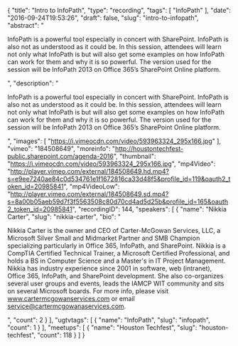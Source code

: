 {
  "title": "Intro to InfoPath",
  "type": "recording",
  "tags": [
    "InfoPath"
  ],
  "date": "2016-09-24T19:53:26",
  "draft": false,
  "slug": "intro-to-infopath",
  "abstract": "<p>InfoPath is a powerful tool especially in concert with SharePoint. InfoPath is also not as understood as it could be. In this session, attendees will learn not only what InfoPath is but will also get some examples on how InfoPath can work for them and why it is so powerful. The version used for the session will be InfoPath 2013 on Office 365’s SharePoint Online platform.</p>",
  "description": "<p>InfoPath is a powerful tool especially in concert with SharePoint. InfoPath is also not as understood as it could be. In this session, attendees will learn not only what InfoPath is but will also get some examples on how InfoPath can work for them and why it is so powerful. The version used for the session will be InfoPath 2013 on Office 365’s SharePoint Online platform.</p>",
  "images": [
    "https://i.vimeocdn.com/video/593963324_295x166.jpg"
  ],
  "vimeo": "184508649",
  "moreinfo": "http://houstontechfest-public.sharepoint.com/agenda-2016",
  "thumbnail": "https://i.vimeocdn.com/video/593963324_295x166.jpg",
  "mp4Video": "http://player.vimeo.com/external/184508649.hd.mp4?s=e9ee7240ae84c0d534761e1f1672816ca33d48f5&profile_id=119&oauth2_token_id=20985841",
  "mp4VideoLow": "http://player.vimeo.com/external/184508649.sd.mp4?s=8a00b05aeb59d7f3f5563508c80d70cd4ad5d25b&profile_id=165&oauth2_token_id=20985841",
  "recordingID": 144,
  "speakers": [
    {
      "name": "Nikkia Carter",
      "slug": "nikkia-carter",
      "bio": "<p>Nikkia Carter is the owner and CEO of Carter-McGowan Services, LLC, a Microsoft Silver Small and Midmarket Partner and SMB Champion specializing particularly in Office 365, InfoPath, and SharePoint. Nikkia is a CompTIA Certified Technical Trainer, a Microsoft Certified Professional, and holds a BS in Computer Science and a Master's in IT Project Management. Nikkia has industry experience since 2001 in software, web (intranet), Office 365, InfoPath, and SharePoint development. She also co-organizes several user groups and events, leads the IAMCP WIT community and sits on several Microsoft boards. For more info, please visit www.cartermcgowanservices.com or email service@cartermcgowanaservices.com.</p>",
      "count": 2
    }
  ],
  "ugtvtags": [
    {
      "name": "InfoPath",
      "slug": "infopath",
      "count": 1
    }
  ],
  "meetups": [
    {
      "name": "Houston Techfest",
      "slug": "houston-techfest",
      "count": 118
    }
  ]
}